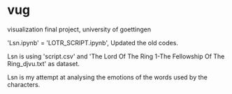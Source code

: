 # vug
visualization final project, university of goettingen

'Lsn.ipynb' = 'LOTR_SCRIPT.ipynb', Updated the old codes.

Lsn is using 'script.csv' and 'The Lord Of The Ring 1-The Fellowship Of The Ring_djvu.txt' as dataset.

Lsn is my attempt at analysing the emotions of the words used by the characters.
